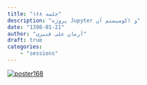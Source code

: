 ```yaml
---
title: "جلسه ۱۶۸"
description: "پروژه Jupyter و اکوسیستم آن"
date: "1398-01-21"
author: "آرمان علی قنبری"
draft: true
categories:
    - "sessions"
---
```

[![poster168](../../img/posters/poster168.jpg)](../../img/poster168.jpg)